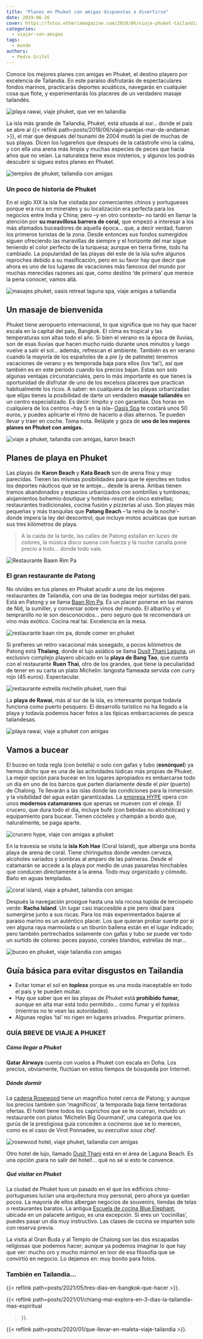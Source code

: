 ```yaml
---
title: "Planes en Phuket con amigas dispuestas a divertirse"
date: 2019-06-26
cover: https://fotos.etheriamagazine.com/2019/06/viaje-phuket-tailandia-amigas-Crucero-HYPE.jpg
categories: 
  - viajar-con-amigas
tags: 
  - mundo
authors: 
  - Pedro Grifol
---
```


Conoce los mejores planes con amigas en Phuket, el destino playero por excelencia de Tailandia. En este paraíso disfrutarás de espectaculares fondos marinos, practicarás deportes acuáticos, navegarás en cualquier cosa que flote, y experimentarás los placeres de un verdadero masaje tailandés.

![playa rawai, viaje phuket, que ver en tailandia](https://fotos.etheriamagazine.com/2019/06/viaje-phuket-tailandia-amigas-Playa-Rawai.jpg "Playa de Rawai. © Pedro Grifol")

La isla más grande de Tailandia, Phuket, está situada al sur… donde el país se abre al 
{{< reflink path=posts/2018/06/viaje-parejas-mar-de-andaman >}}, el mar que después del 
tsunami de 2004 mudó la piel de muchas de sus playas. Dicen los lugareños que después de 
la catástrofe vino la calma, y con ella una arena más limpia y muchas especies de peces 
que hacía años que no veían. La naturaleza tiene esos misterios, y algunos los podrás 
descubrir si sigues estos planes en Phuket. 

![templos de phuket, tailandia con amigas](https://fotos.etheriamagazine.com/2019/06/viaje-phuket-tailandia-amigas-templos-phuket.jpg "Detalle de un santuario budista (Izq.) y templo Chalong (Dcha.) © Pedro Grifol")

### Un poco de historia de Phuket

En el siglo XIX la isla fue visitada por comerciantes chinos y portugueses porque era 
rica en minerales y su localización era perfecta para los negocios entre India y China; 
pero –y en otro contexto– no tardó en llamar la atención por **su maravillosa barrera de 
coral,** que empezó a interesar a los más afamados buceadores de aquella época… que, a 
decir verdad, fueron los primeros turistas de la zona. Desde entonces sus fondos 
sumergidos siguen ofreciendo las maravillas de siempre y el horizonte del mar sigue 
teniendo el color perfecto de la turquesa; aunque en tierra firme, todo ha cambiado. La 
popularidad de las playas del este de la isla sufre algunos reproches debido a su 
masificación, pero en su favor hay que decir que ahora es uno de los lugares de 
vacaciones más famosos del mundo por muchas merecidas razones así que, como destino ‘de 
primera’ que merece la pena conocer, vamos allá. 

![masajes phuket, oasis retreat laguna spa, viaje amigas a tailiandia](https://fotos.etheriamagazine.com/2019/06/viaje-phuket-tailandia-amigas-Oasis-Retreat-Laguna-Spa.jpg "Oasis Retreat Laguna Spa. © Pedro Grifol")

## Un masaje de bienvenida

Phuket tiene aeropuerto internacional, lo que significa que no hay que hacer escala en 
la capital del país, Bangkok. El clima es tropical y las temperaturas son altas todo el 
año. Si bien el verano es la época de lluvias, son de esas lluvias que hacen mucho ruido 
durante unos minutos y luego vuelve a salir el sol… además, refrescan el ambiente. 
También es en verano cuando la mayoría de los españoles de a pie (y de patinete) tenemos 
vacaciones de verano y es temporada baja para ellos (los ‘tai’), así que también es en 
este período cuando los precios bajan. Estas son solo algunas ventajas circunstanciales, 
pero lo más importante es que tienes la oportunidad de disfrutar de uno de los excelsos 
placeres que practican habitualmente los ricos. A saber: en cualquiera de las playas 
urbanizadas que elijas tienes la posibilidad de darte un verdadero **masaje tailandés** 
en un centro especializado. Es decir: limpito y con garantías. Dos horas en cualquiera 
de los centros –hay 5 en la isla– [Oasis Spa](http://www.oasisspa.net) te costará unos 
50 euros, y puedes aplicarte el ritmo de hacerlo a días alternos. Te pueden llevar y 
traer en coche. Toma nota. Relájate y goza de **uno de los mejores planes en Phuket con 
amigas.** 

![viaje a phuket, tailandia con amigas, karon beach](https://fotos.etheriamagazine.com/2019/06/viaje-phuket-tailandia-amigas-karon-beach.jpg "Karon Beach. © Pedro Grifol")

## Planes de playa en Phuket

Las playas de **Karon Beach** y **Kata Beach** son de arena fina y muy parecidas. Tienen 
las mismas posibilidades para que te ejercites en todos los deportes náuticos que se te 
antoje… desde la arena. Ambas tienen tramos abandonados y espacios urbanizados con 
sombrillas y tumbonas; alojamientos bohemio-_boutique_ y hoteles-_resort_ de cinco 
estrellas; restaurantes tradicionales, cocina fusión y pizzerías al uso. Son playas más 
pequeñas y más tranquilas que **Patong Beach** –‘la reina de la noche’– donde impera la 
ley del descontrol, que incluye motos acuáticas que surcan sus tres kilómetros de playa. 

> A la caída de la tarde, las calles de Patong estallan en luces de colores, la música 
> disco suena con fuerza y la noche canalla pone precio a todo… donde todo vale. 

![Restaurante Baam Rim Pa](https://fotos.etheriamagazine.com/2019/06/viaje-phuket-tailandia-amigas-Baan-Rim-Pa.jpg "Restaurante Baam Rim Pa. © Pedro Grifol")

### El gran restaurante de Patong

No olvides en tus planes en Phuket acudir a uno de los mejores restaurantes de 
Tailandia, con una de las bodegas mejor surtidas del país. Está en Patong y se llama 
[Baan Rim Pa](http://www.baanrimpa.com). Es un placer ponerse en las manos de Nid, la 
sumiller, y conversar sobre vinos del mundo. El albariño y el tempranillo no le son 
desconocidos… pero seguro que te recomendará un vino más exótico. Cocina real tai. 
Excelencia en la mesa. 

![restaurante baan rim pa, donde comer en phuket](https://fotos.etheriamagazine.com/2019/06/viaje-phuket-tailandia-amigas-sumiller-Baan-Rim-Pa.jpg "Nid es la sumiller del restaurante Baan Rim Pa. © Pedro Grifol")

Si prefieres un retiro vacacional más sosegado, a pocos kilómetros de Patong está 
**Thalang**, donde el lujo asiático se llama [Dusit Thani Laguna](http://www.dusit.com), 
un exclusivo complejo playero ubicado en la **playa de Bang Tao**, que cuenta con el 
restaurante **Ruen Thai**, otro de los grandes, que tiene la peculiaridad de tener en su 
carta un plato Michelin: langosta flameada servida con curry rojo (45 euros). 
Espectacular. 

![restaurante estrella michelin phuket, ruen thai](https://fotos.etheriamagazine.com/2019/06/viaje-phuket-tailandia-amigas-Langosta-flameada-con-curry-rojo-Rest.jpg "Langosta flameada del restaurante Ruen Thai. © Pedro Grifol")

La **playa de Rawai**, más al sur de la isla, es interesante porque todavía funciona 
como puerto pesquero. El desarrollo turístico no ha llegado a la playa y todavía podemos 
hacer fotos a las típicas embarcaciones de pesca tailandesas. 

![playa rawai, viaje a phuket con amigas](https://fotos.etheriamagazine.com/2019/06/viaje-tailandia-amigas-Playa-Rawai.jpg "Playa de Rawai. © Pedro Grifol")

## Vamos a bucear

El buceo en toda regla (con botella) o solo con gafas y tubo (**esnórquel**) ya hemos 
dicho que es una de las actividades lúdicas más propias de Phuket. La mejor opción para 
bucear en los lugares apropiados es embarcarse todo un día en uno de los barcos que 
parten diariamente desde el _pier_ (puerto) de Chalong. Te llevarán a las islas donde 
las condiciones para la inmersión y la visibilidad del agua están garantizadas. La 
[empresa HYPE](http://www.hypeboatclub.com) opera con unos **modernos catamaranes** que 
apenas se mueven con el oleaje. El crucero, que dura todo el día, incluye bufé (con 
bebidas no alcohólicas) y equipamiento para bucear. Tienen cócteles y champán a bordo 
que, naturalmente, se paga aparte. 

![crucero hype, viaje con amigas a phuket](https://fotos.etheriamagazine.com/2019/06/viaje-phuket-tailandia-amigas-Crucero-HYPE.jpg "Crucero en los catamaranes de HYPE. © Pedro Grifol")

En la travesía se visita la **isla Koh Hae** (Coral Island), que alberga una bonita 
playa de arena de coral. Tiene chiringuitos donde venden cerveza, alcoholes variados y 
sombras al amparo de las palmeras. Desde el catamarán se accede a la playa por medio de 
unas pasarelas hinchables que conducen directamente a la arena. Todo muy organizado y 
cómodo. Baño en aguas templadas. 

![coral island, viaje a phuket, tailandia con amigas](https://fotos.etheriamagazine.com/2019/06/viaje-phuket-tailandia-amigas-Coral-Island.jpg "Coral Island. © Pedro Grifol")

Después la navegación prosigue hasta una isla rocosa tupida de terciopelo verde: **Racha 
Island**. Un lugar casi inaccesible a pie pero ideal para sumergirse junto a sus rocas. 
Para los más experimentados bajarse al paraíso marino es un auténtico placer. Los que 
quieran probar suerte por si ven alguna raya marmolada o un tiburón ballena están en el 
lugar indicado; pero también pertrechados solamente con gafas y tubo se puede ver todo 
un surtido de colores: peces payaso, corales blandos, estrellas de mar… 

![buceo en phuket, viaje tailandia con amigas](https://fotos.etheriamagazine.com/2019/06/viaje-phuket-tailandia-amigas-bucear.jpg "Practicando esnórquel descubres un fascinante mundo submarino. © Pedro Grifol")

## Guía básica para evitar disgustos en Tailandia

- Evitar tomar el sol en **_topless_** porque es una moda inaceptable en todo el país y te pueden multar.
- Hay que saber que en las playas de Phuket está **prohibido fumar,** aunque en alta mar está todo permitido… como fumar y el _topless_ (mientras no te vean las autoridades).
- Algunas reglas ‘tai’ no rigen en lugares privados. Preguntar primero.

### GUÍA BREVE DE VIAJE A PHUKET

##### Cómo llegar a Phuket

**Qatar Airways** cuenta con vuelos a Phuket con escala en Doha. Los precios, 
obviamente, fluctúan en estos tiempos de búsqueda por Internet. 

##### Dónde dormir

La [cadena Rosewood](http://www.rosewoodhotels.com/en/phuket) tiene un magnífico hotel 
cerca de Patong; y aunque los precios también son ‘magníficos’, la temporada baja tiene 
tentadoras ofertas. El hotel tiene todos los caprichos que se te ocurran, incluido un 
restaurante con platos ‘Michelin Big Gourmand’, una categoría que los gurús de la 
prestigiosa guía conceden a cocineros que se lo merecen, como es el caso de Virot 
Ponnadee, su _executive sous chef_. 

![rosewood hotel, viaje phuket, tailandia con amigas](https://fotos.etheriamagazine.com/2019/06/viaje-phuket-tailandia-amigas-equipo-de-cocina-del-Rosewood-Hotel.jpg "Equipo de cocina de Rosewood Hotel. © Pedro Grifol")

Otro hotel de lujo, llamado [Dusit Thani](http://www.dusit.com/dusitthani/lagunaphuket) 
está en el área de Laguna Beach. Es una opción ¡para no salir del hotel!... qué no sé si 
esto te convence. 

##### Qué visitar en Phuket

La ciudad de Phuket tuvo un pasado en el que los edificios chino-portugueses lucían una 
arquitectura muy personal, pero ahora ya quedan pocos. La mayoría de ellos albergan 
negocios de souvenirs, tiendas de telas o restaurantes baratos. La antigua [Escuela de 
cocina Blue Elephant](http://www.blueelephant.com), ubicada en un palacete antiguo, es 
una excepción. Si eres un ‘cocinillas’, puedes pasar un día muy instructivo. Las clases 
de cocina se imparten solo con reserva previa. 

La visita al Gran Buda y al Templo de Chalong son las dos escapadas religiosas que 
podemos hacer; aunque ya podemos imaginar lo que hay que ver: mucho oro y mucho mármol 
en loor de esa filosofía que se convirtió en negocio. Lo dejamos en: muy bonito para 
fotos. 

### También en Tailandia...

{{< reflink path=posts/2021/05/tres-dias-en-bangkok-que-hacer >}}. 

{{< reflink path=posts/2021/01/chiang-mai-explora-en-3-dias-la-tailandia-mas-espiritual 
>}}. 

{{< reflink path=posts/2020/01/que-llevar-en-maleta-viaje-tailandia >}}.
